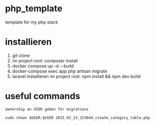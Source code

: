 # php_template
template for my php stack

# installieren

1. git clone
2. im project root: composer install
3. docker compose up -d --build
4. docker-compose exec app php artisan migrate
5. laravel installieren im project root: npm install && npm dev build


# useful commands

    ownership an USER geben für migrations

    sudo chown $USER:$USER 2025_02_23_153044_create_category_table.php

